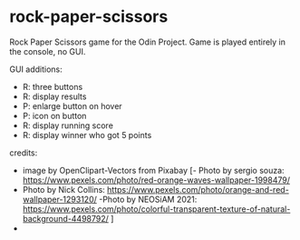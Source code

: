 # rock-paper-scissors

Rock Paper Scissors game for the Odin Project.
Game is played entirely in the console, no GUI.


GUI additions:
- R: three buttons
- R: display results
- P: enlarge button on hover
- P: icon on button
- R: display running score
- R: display winner who got 5 points



credits:
- image by OpenClipart-Vectors from Pixabay
[- Photo by sergio  souza: https://www.pexels.com/photo/red-orange-waves-wallpaper-1998479/
- Photo by Nick Collins: https://www.pexels.com/photo/orange-and-red-wallpaper-1293120/
-Photo by NEOSiAM  2021: https://www.pexels.com/photo/colorful-transparent-texture-of-natural-background-4498792/
]
- 